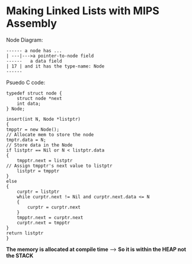 # Making Linked Lists with MIPS Assembly


Node Diagram:

    ------ a node has ...            
    | ---|--->a pointer-to-node field 
    ------   a data field             
    | 17 | and it has the type-name: Node   
    ------

Psuedo C code:

    typedef struct node {
        struct node *next   
        int data;           
    } Node;

    insert(int N, Node *listptr)
    {
    tmpptr = new Node();                                                                // Allocate mem to store the node
    tmptr.data = N;                                                                     // Store data in the Node
    if listptr == Nil or N < listptr.data
    {
        tmpptr.next = listptr                                                           // Assign tmpptr's next value to listptr
        listptr = tmpptr
    }
    else 
    {
        curptr = listptr
        while curptr.next != Nil and curptr.next.data <= N
        {
            curptr = curptr.next
        }
        tmpptr.next = curptr.next
        curptr.next = tmpptr
    }
    return listptr
    }


**The memory is allocated at compile time** --> **So it is within the HEAP not the STACK**